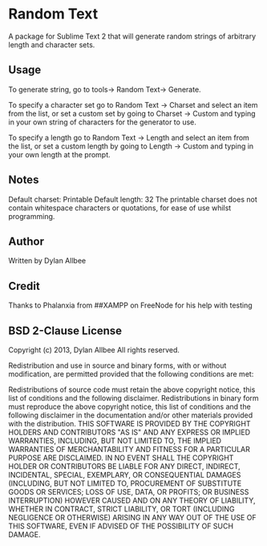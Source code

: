Random Text
===========
A package for Sublime Text 2 that will generate random strings of arbitrary length and character sets.

Usage
-----
To generate string, go to tools-> Random Text-> Generate.

To specify a character set go to Random Text -> Charset and select an item from the list, or set a custom set by going to Charset -> Custom and typing in your own string of characters for the generator to use.

To specify a length go to Random Text -> Length and select an item from the list, or set a custom length by going to Length -> Custom and typing in your own length at the prompt.

Notes
-----
Default charset: Printable
Default length: 32
The printable charset does not contain whitespace characters or quotations, for ease of use whilst programming.

Author
------
Written by Dylan Allbee

Credit
------
Thanks to Phalanxia from ##XAMPP on FreeNode for his help with testing

BSD 2-Clause License
--------------------
Copyright (c) 2013, Dylan Allbee
All rights reserved.

Redistribution and use in source and binary forms, with or without modification, are permitted provided that the following conditions are met:

Redistributions of source code must retain the above copyright notice, this list of conditions and the following disclaimer.
Redistributions in binary form must reproduce the above copyright notice, this list of conditions and the following disclaimer in the documentation and/or other materials provided with the distribution.
THIS SOFTWARE IS PROVIDED BY THE COPYRIGHT HOLDERS AND CONTRIBUTORS "AS IS" AND ANY EXPRESS OR IMPLIED WARRANTIES, INCLUDING, BUT NOT LIMITED TO, THE IMPLIED WARRANTIES OF MERCHANTABILITY AND FITNESS FOR A PARTICULAR PURPOSE ARE DISCLAIMED. IN NO EVENT SHALL THE COPYRIGHT HOLDER OR CONTRIBUTORS BE LIABLE FOR ANY DIRECT, INDIRECT, INCIDENTAL, SPECIAL, EXEMPLARY, OR CONSEQUENTIAL DAMAGES (INCLUDING, BUT NOT LIMITED TO, PROCUREMENT OF SUBSTITUTE GOODS OR SERVICES; LOSS OF USE, DATA, OR PROFITS; OR BUSINESS INTERRUPTION) HOWEVER CAUSED AND ON ANY THEORY OF LIABILITY, WHETHER IN CONTRACT, STRICT LIABILITY, OR TORT (INCLUDING NEGLIGENCE OR OTHERWISE) ARISING IN ANY WAY OUT OF THE USE OF THIS SOFTWARE, EVEN IF ADVISED OF THE POSSIBILITY OF SUCH DAMAGE.
